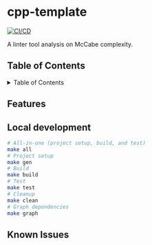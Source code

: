 <!-- vim: set foldlevel=2: -->

# cpp-template
[![CI/CD](https://github.com/barreiroleo/mccabe-lint/actions/workflows/build.yml/badge.svg)](https://github.com/barreiroleo/mccabe-lint/actions/workflows/build.yml)

A linter tool analysis on McCabe complexity.

## Table of Contents
<details>
<summary>Table of Contents</summary>

1. [Features](#features)
2. [Local development](#local-development)
3. [Known Issues](#known-issues)

</details>

## Features

## Local development
```bash
# All-in-one (project setup, build, and test)
make all
# Project setup
make gen
# Build
make build
# Test
make test
# Cleanup
make clean
# Graph dependencies
make graph
```

## Known Issues
